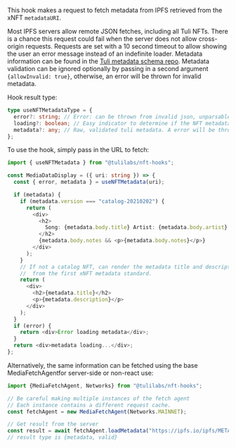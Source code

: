 This hook makes a request to fetch metadata from IPFS retrieved from the xNFT `metadataURI`.

Most IPFS servers allow remote JSON fetches, including all Tuli NFTs.
There is a chance this request could fail when the server does not allow cross-origin requests.
Requests are set with a 10 second timeout to allow showing the user an error message instead of an
indefinite loader.
Metadata information can be found in the [Tuli metadata schema repo](https://github.com/kittylabsbsc/media-metadata-schemas).
Metadata validation can be ignored optionally by passing in a second argument `{allowInvalid: true}`, otherwise, an
error will be thrown for invalid metadata.

Hook result type:
```ts
type useNFTMetadataType = {
  error?: string; // Error: can be thrown from invalid json, unparsable json, network request failure, network request timeout
  loading?: boolean; // Easy indicator to determine if the NFT metadata is loading. Same as (!metadata && !error).
  metadata?: any; // Raw, validated tuli metadata. A error will be thrown if the metadata does not validate.
};
```

To use the hook, simply pass in the URL to fetch:

```ts
import { useNFTMetadata } from "@tulilabs/nft-hooks";

const MediaDataDisplay = ({ uri: string }) => {
  const { error, metadata } = useNFTMetadata(uri);

  if (metadata) {
    if (metadata.version === "catalog-20210202") {
      return (
        <div>
          <h2>
            Song: {metadata.body.title} Artist: {metadata.body.artist}
          </h2>
          {metadata.body.notes && <p>{metadata.body.notes}</p>}
        </div>
      );
    }
    // If not a catalog NFT, can render the metadata title and description fields
    //  from the first xNFT metadata standard.
    return (
      <div>
        <h2>{metadata.title}</h2>
        <p>{metadata.description}</p>
      </div>
    );
  }
  if (error) {
    return <div>Error loading metadata</div>;
  }
  return <div>metadata loading...</div>;
};
```


Alternatively, the same information can be fetched using the base MediaFetchAgentfor server-side or non-react use:
```ts
import {MediaFetchAgent, Networks} from "@tulilabs/nft-hooks";

// Be careful making multiple instances of the fetch agent
// Each instance contains a different request cache.
const fetchAgent = new MediaFetchAgent(Networks.MAINNET);

// Get result from the server
const result = await fetchAgent.loadMetadata("https://ipfs.io/ipfs/METADATA_HASH");
// result type is {metadata, valid}
```

